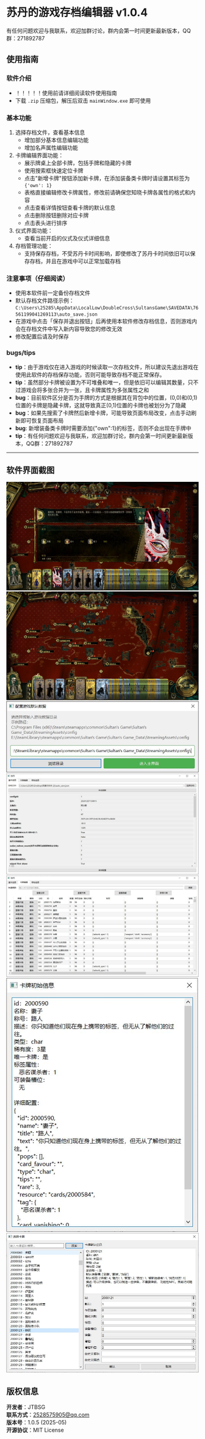 # 苏丹的游戏存档编辑器 v1.0.4
有任何问题欢迎与我联系，欢迎加群讨论，群内会第一时间更新最新版本，QQ群：271892787

## 使用指南
### 软件介绍
- ！！！！！使用前请详细阅读软件使用指南
- 下载 `.zip` 压缩包，解压后双击 `mainWindow.exe` 即可使用 
### 基本功能
1. 选择存档文件，查看基本信息
    - 增加部分基本信息编辑功能
    - 增加名声属性编辑功能
2. 卡牌编辑界面功能：
    - 展示牌桌上全部卡牌，包括手牌和隐藏的卡牌
    - 使用搜索框快速定位卡牌
    - 点击"新增卡牌"按钮添加新卡牌，在添加装备类卡牌时请设置其标签为 `{'own': 1}`
    - 表格直接编辑修改卡牌属性，修改前请确保您知晓卡牌各属性的格式和内容
    - 点击查看详情按钮查看卡牌的默认信息
    - 点击删除按钮删除对应卡牌
    - 点击表头进行排序
3. 仪式界面功能：
    - 查看当前开启的仪式及仪式详细信息
4. 存档管理功能：
    - 支持保存存档，不受苏丹卡时间影响，即使修改了苏丹卡时间依旧可以保存存档，并且在游戏中可以正常加载存档

### 注意事项（仔细阅读）
- 使用本软件前一定备份存档文件
- 默认存档文件路径示例：`C:\Users\25285\AppData\LocalLow\DoubleCross\SultansGame\SAVEDATA\76561199041269113\auto_save.json`
- 在游戏中点击「保存并退出按钮」后再使用本软件修改存档信息，否则游戏内会在存档文件中写入新内容导致您的修改无效
- 修改配置后请及时保存

### bugs/tips
- ​**tip**​：由于游戏仅在进入游戏的时候读取一次存档文件，所以建议先退出游戏在使用此软件的存档保存功能，否则可能导致存档不能正常保存。
- ​**tip**​：虽然部分卡牌被设置为不可堆叠和唯一，但是依旧可以编辑其数量，只不过游戏会将多张合并为一张，且卡牌属性为多张属性之和
- ​**bug**​：目前软件区分是否为手牌的方式是根据其在背包中的位置，(0,0)和(0,1)位置的卡牌是隐藏卡牌，这就导致真正(0,1)位置的卡牌也被划分为了隐藏
- ​**bug**​：如果先搜索了卡牌然后新增卡牌，可能导致页面布局改变，点击手动刷新即可恢复页面布局
- **bug**: 新增装备类卡牌时需要添加{"own":1}的标签，否则不会出现在手牌中
- ​**tip**​：有任何问题欢迎与我联系，欢迎加群讨论，群内会第一时间更新最新版本，QQ群：271892787

---



## 软件界面截图  

![大火龙](游戏截图/大火龙.JPG)  
![其他](游戏截图/捕获.JPG)  
![初始配置界面](游戏截图/初始配置界面.JPG)
![基本信息界面](游戏截图/基本信息界面.JPG)
![卡牌编辑界面](游戏截图/卡牌编辑界面.JPG)
![卡牌初始化信息查看界面](游戏截图/卡牌初始信息查看界面.JPG)
![新增卡牌界面](游戏截图/新增卡牌界面.JPG)


## 版权信息
​**开发者**​：JTBSG  
​**联系方式**​：2528575905@qq.com  
​**版本号**​：1.0.5 (2025-05)  
​**开源协议**​：MIT License